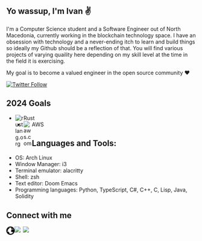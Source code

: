 ## Yo wassup, I'm Ivan ✌️

I'm a Computer Science student and a Software Engineer out of North Macedonia, currently working in the blockchain technology space.
I have an obsession with technology and a never-ending itch to learn and build things so ideally my Github should be a reflection of that.
You will find various projects of varying quaility here depending on my skill level at the time in the field it is exercising.

My goal is to become a valued engineer in the open source community ❤️

[![Twitter Follow](https://img.shields.io/twitter/follow/ivche_dev?color=1DA1F2&logo=twitter&style=for-the-badge)](https://twitter.com/intent/follow?original_referer=https%3A%2F%2Fgithub.com%2Fitrajkov&screen_name=ivche_dev)

## 2024 Goals
- [<img align="left" alt="rustlang.org" width="22px" src="https://chinese.freecodecamp.org/news/content/images/2021/02/rust-mascot.png"/>][rust] Rust
- [<img align="left" alt="aws.com" width="22px" src="https://static-00.iconduck.com/assets.00/aws-icon-512x512-hniukvcn.png"/>][aws] AWS



## Languages and Tools:
  - OS: Arch Linux
  - Window Manager: i3
  - Terminal emulator: alacritty
  - Shell: zsh
  - Text editor: Doom Emacs
  - Programming languages: Python, TypeScript, C#, C++, C, Lisp, Java, Solidity

## Connect with me

[<img align="left" width="22px" src="https://raw.githubusercontent.com/iconic/open-iconic/master/svg/globe.svg" />][website]
[<img align="left" width="22px" src="https://cdn.jsdelivr.net/npm/simple-icons@v3/icons/twitter.svg" />][twitter]
[<img align="left" width="22px" src="https://cdn.jsdelivr.net/npm/simple-icons@v3/icons/linkedin.svg" />][linkedin]
     
[website]: https://trajkov.mk
[twitter]: https://twitter.com/ivche_dev
[linkedin]: https://linkedin.com/in/itrajkov
[rust]: https://rustlang.org/
[aws]: https://aws.amazon.com/
